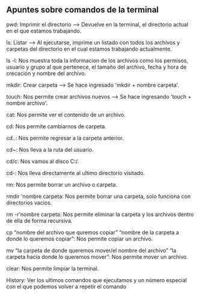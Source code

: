 ## Apuntes sobre comandos de la terminal ##
 pwd: Imprimir el directorio --> Devuelve en la terminal, el directorio actual en el que estamos trabajando.

 ls: Listar --> Al ejecutarse, imprime un listado con todos los archivos y carpetas del directorio en el cual estamos trabajando actualmente.

 ls -l: Nos muestra toda la informacion de los archivos como los permisos, usuario y grupo al que pertenece, el tamaño del archivo, fecha y hora de crecación y nombre del archivo.

 mkdir: Crear carpeta --> Se hace ingresado 'mkdir + nombre carpeta'.

 touch: Nos permite crear archivos nuevos --> Se hace ingresando 'touch + nombre archivo'.

 cat: Nos permite ver el contenido de un archivo.

 cd: Nos permite cambiarnos de carpeta.

 cd..: Nos permite regresar a la carpeta anterior.

 cd~: Nos lleva a la ruta del usuario.

 cd/c: Nos vamos al disco C:/.

 cd-: Nos lleva directamente al ultimo directorio visitado.

 rm: Nos permite borrar un archivo o carpeta.

 rmdir 'nombre carpeta: Nos permite borrar una carpeta, solo funciona con directorios vacios.

 rm -r'nombre carpeta: Nos permite eliminar la carpeta y los archivos dentro de ella de forma recursiva.

 cp “nombre del archivo que quremos copiar” “nombre de la carpeta a donde lo queremos copiar”: Nos permite copiar un archivo.

 mv “la carpeta de donde queremos mover/el nombre del archivo” “la carpeta hacia donde lo queremos mover”: Nos permite mover un archivo.

 clear: Nos permite limpiar la terminal.

 History: Ver los ultimos comandos que ejecutamos y un número especial con el que podemos volver a repetir el comando